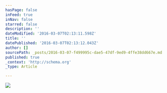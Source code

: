 ```yaml
---
hasPage: false
inFeed: true
inNav: false
starred: false
description: ''
dateModified: '2016-03-07T02:13:11.598Z'
title: ''
datePublished: '2016-03-07T02:13:12.043Z'
author: []
sourcePath: _posts/2016-03-07-f499995c-dae5-47df-9ed9-4ffe38dd667e.md
published: true
_context: 'http://schema.org'
_type: Article

---
```

![](https://the-grid-user-content.s3-us-west-2.amazonaws.com/ca99fcca-17ac-4675-be57-f03d67282b5c.jpg)